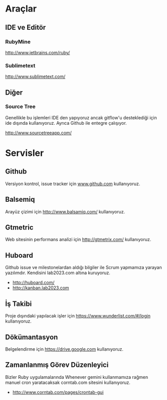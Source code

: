 # Araçlar
	
## IDE ve Editör
	
### RubyMine

http://www.jetbrains.com/ruby/

### Sublimetext

http://www.sublimetext.com/

## Diğer
	
### Source Tree

Genellikle bu işlemleri IDE den yapıyoruz ancak gitflow'u desteklediği için ide dışında kullanıyoruz. Ayrıca Github ile entegre çalışıyor.

http://www.sourcetreeapp.com/

# Servisler
	
## Github

Versiyon kontrol, issue tracker için www.github.com kullanıyoruz.

## Balsemiq

Arayüz çizimi için http://www.balsamiq.com/ kullanıyoruz.

## Gtmetric

Web sitesinin performans analizi için http://gtmetrix.com/ kullanıyoruz.

## Huboard

Github issue ve milestonelardan aldığı bilgiler ile Scrum yapmamıza yarayan yazılımdır. Kendisini lab2023.com altına kuruyoruz.

* http://huboard.com/
* http://kanban.lab2023.com

## İş Takibi

Proje dışındaki yapılacak işler için https://www.wunderlist.com/#/login kullanıyoruz.

## Dökümantasyon

Belgelendirme için https://drive.google.com kullanıyoruz.

## Zamanlanmış Görev Düzenleyici

Bizler Ruby uygulamalarında Whenever gemini kullanmamıza rağmen manuel cron yaratacaksak corntab.com sitesini kullanıyoruz.

* http://www.corntab.com/pages/crontab-gui
